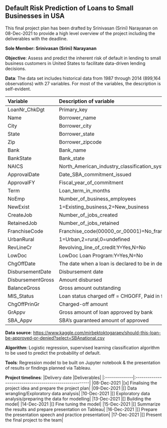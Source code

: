 ## Default Risk Prediction of Loans to Small Businesses in USA                                                          
This final project plan has been drafted by Srinivasan (Srini) Narayanan on 08-Dec-2021 to provide a high level overview of the project including the deliverables with the deadline.

**Sole Member: Srinivasan (Srini) Narayanan**

**Objective**:
Assess and predict the inherent risk of default in lending to small business customers in United States to facilitate data-driven lending decisions.

 **Data**: 
 The data set includes historical data from 1987 through 2014 (899,164 observations) with 27 variables. For most of the variables, the description is self-evident.

|Variable	|Description of variable|
|:----------|:----------------------|
|LoanNr_ChkDgt	|Primary_key|
|Name	|Borrower_name|
|City	|Borrower_city|
|State	|Borrower_state|
|Zip	|Borrower_zipcode|
|Bank	|Bank_name|
|BankState	|Bank_state|
|NAICS	|North_American_industry_classification_system_code|
|ApprovalDate	|Date_SBA_commitment_issued|
|ApprovalFY	|Fiscal_year_of_commitment|
|Term	|Loan_term_in_months|
|NoEmp	|Number_of­_business_employees|
|NewExist	|1=Existing_business,2=New_business|
|CreateJob	|Number_of_jobs_created|
|RetainedJob	|Number_of_jobs_retained|
|FranchiseCode	|Franchise_code(00000_or_00001)=No_franchise|
|UrbanRural	|1=Urban,2=rural,0=undefined|
|RevLineCr	|Revolving_line_of_credit:Y=Yes,N=No|
|LowDoc	|LowDoc Loan Program:Y=Yes,N=No|
|ChgOffDate	 |The date when a loan is declared to be in default|
|DisbursementDate	|Disbursement date|
|DisbursementGross	|Amount disbursed|
|BalanceGross	|Gross amount outstanding|
|MIS_Status	|Loan status charged off = CHGOFF, Paid in full = PIF|
|ChgOffPrinGr	|Charged-off amount|
|GrAppv	|Gross amount of loan approved by bank|
|SBA_Appv	|SBA’s guaranteed amount of approved|


**Data source**: 
https://www.kaggle.com/mirbektoktogaraev/should-this-loan-be-approved-or-denied?select=SBAnational.csv


**Algorithm**:
Logistic regression, supervised learning classification algorithm to be used to predict the probability of default.

**Tools**:
Regression model to be built on Jupyter notebook & the presentation of results or findings planned via Tableau.


**Project timelines**:
|Delivery date  |Deliverables|
|:--------------|:-------------------------------------------------------|
|08-Dec-2021	|[x] Finalising the project idea and prepare the project plan|
|09-Dec-2021	|[] Data wrangling/Exploratory data analysis|
|10-Dec-2021	|[] Exploratory data analysis/preparing the data for modelling|
|13-Dec-2021	|[] Building the model|
|14-Dec-2021	|[] Fine tuning the model|
|15-Dec-2021	|[] Summarize the results and prepare presentation on Tableau|
|16-Dec-2021	|[] Prepare the presentation speech and practice presentation|
|17-Dec-2021	|[] Present the final project to the team|



